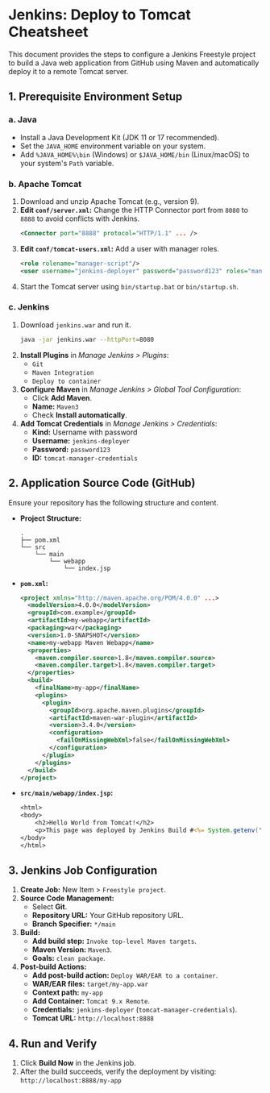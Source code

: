 # Jenkins: Deploy to Tomcat Cheatsheet

This document provides the steps to configure a Jenkins Freestyle project to build a Java web application from GitHub using Maven and automatically deploy it to a remote Tomcat server.

## 1. Prerequisite Environment Setup

### a. Java
-   Install a Java Development Kit (JDK 11 or 17 recommended).
-   Set the `JAVA_HOME` environment variable on your system.
-   Add `%JAVA_HOME%\bin` (Windows) or `$JAVA_HOME/bin` (Linux/macOS) to your system's `Path` variable.

### b. Apache Tomcat
1.  Download and unzip Apache Tomcat (e.g., version 9).
2.  **Edit `conf/server.xml`:** Change the HTTP Connector port from `8080` to `8888` to avoid conflicts with Jenkins.
    ```xml
    <Connector port="8888" protocol="HTTP/1.1" ... />
    ```
3.  **Edit `conf/tomcat-users.xml`:** Add a user with manager roles.
    ```xml
    <role rolename="manager-script"/>
    <user username="jenkins-deployer" password="password123" roles="manager-script"/>
    ```
4.  Start the Tomcat server using `bin/startup.bat` or `bin/startup.sh`.

### c. Jenkins
1.  Download `jenkins.war` and run it.
    ```bash
    java -jar jenkins.war --httpPort=8080
    ```
2.  **Install Plugins** in *Manage Jenkins > Plugins*:
    -   `Git`
    -   `Maven Integration`
    -   `Deploy to container`
3.  **Configure Maven** in *Manage Jenkins > Global Tool Configuration*:
    -   Click **Add Maven**.
    -   **Name:** `Maven3`
    -   Check **Install automatically**.
4.  **Add Tomcat Credentials** in *Manage Jenkins > Credentials*:
    -   **Kind:** Username with password
    -   **Username:** `jenkins-deployer`
    -   **Password:** `password123`
    -   **ID:** `tomcat-manager-credentials`

## 2. Application Source Code (GitHub)

Ensure your repository has the following structure and content.

-   **Project Structure:**
    ```
    .
    ├── pom.xml
    └── src
        └── main
            └── webapp
                └── index.jsp
    ```

-   **`pom.xml`:**
    ```xml
    <project xmlns="http://maven.apache.org/POM/4.0.0" ...>
      <modelVersion>4.0.0</modelVersion>
      <groupId>com.example</groupId>
      <artifactId>my-webapp</artifactId>
      <packaging>war</packaging>
      <version>1.0-SNAPSHOT</version>
      <name>my-webapp Maven Webapp</name>
      <properties>
        <maven.compiler.source>1.8</maven.compiler.source>
        <maven.compiler.target>1.8</maven.compiler.target>
      </properties>
      <build>
        <finalName>my-app</finalName>
        <plugins>
          <plugin>
            <groupId>org.apache.maven.plugins</groupId>
            <artifactId>maven-war-plugin</artifactId>
            <version>3.4.0</version>
            <configuration>
              <failOnMissingWebXml>false</failOnMissingWebXml>
            </configuration>
          </plugin>
        </plugins>
      </build>
    </project>
    ```

-   **`src/main/webapp/index.jsp`:**
    ```jsp
    <html>
    <body>
        <h2>Hello World from Tomcat!</h2>
        <p>This page was deployed by Jenkins Build #<%= System.getenv("BUILD_NUMBER") %></p>
    </body>
    </html>
    ```

## 3. Jenkins Job Configuration

1.  **Create Job:** New Item > `Freestyle project`.
2.  **Source Code Management:**
    -   Select **Git**.
    -   **Repository URL:** Your GitHub repository URL.
    -   **Branch Specifier:** `*/main`
3.  **Build:**
    -   **Add build step:** `Invoke top-level Maven targets`.
    -   **Maven Version:** `Maven3`.
    -   **Goals:** `clean package`.
4.  **Post-build Actions:**
    -   **Add post-build action:** `Deploy WAR/EAR to a container`.
    -   **WAR/EAR files:** `target/my-app.war`
    -   **Context path:** `my-app`
    -   **Add Container:** `Tomcat 9.x Remote`.
    -   **Credentials:** `jenkins-deployer` (`tomcat-manager-credentials`).
    -   **Tomcat URL:** `http://localhost:8888`

## 4. Run and Verify

1.  Click **Build Now** in the Jenkins job.
2.  After the build succeeds, verify the deployment by visiting:
    `http://localhost:8888/my-app`
